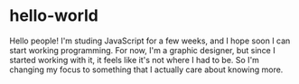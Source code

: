 # hello-world
Hello people!
I'm studing JavaScript for a few weeks, and I hope soon I can start working programming. For now, I'm a graphic designer, but since I started working with it, it feels like it's not where I had to be. So I'm changing my focus to something that I actually care about knowing more.
